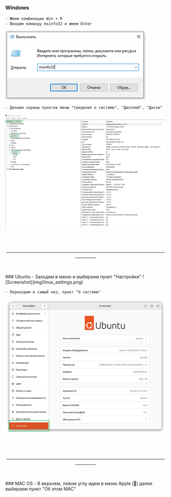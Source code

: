 ### Windows
    - Жмем комбинацио Win + R
    - Вводим команду msinfo32 и жмем Enter

![Screenshot](img/winr_msinfo.png)

    - Делаем скрины пунктов меню "Сведения о системе", "Дисплей", "Диски"

![Screenshot](img/msinfo32.png)


<br/><br/>
<p align="center">________________________________________________________________________________________</p>
<br/><br/>
### Ubuntu
    - Заходим в меню и выбираем пункт "Настройки"
![Screenshot](img/linux_settings.png)

    - Переходим в самый низ, пункт "О системе"
![Screenshot](img/about_os.png)


<br/><br/>
<p align="center">________________________________________________________________________________________</p>
<br/><br/>
### MAC OS
    - В верхнем, левом углу идем в меню Apple () далее выбираем пункт "Об этом МАС"

